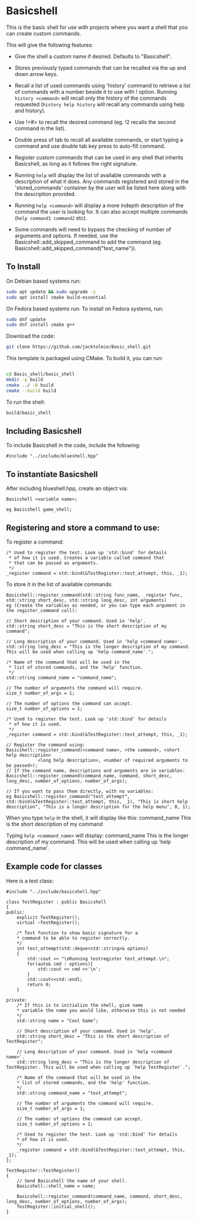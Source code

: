 # Basicshell

This is the basic shell for use with projects where you want a shell that you can create custom commands.

This will give the following features:

* Give the shell a custom name if desired. Defaults to "Basicshell".

* Stores previously typed commands that can be recalled via the
  up and down arrow keys.
  
* Recall a list of used commands using 'history' command to retrieve a
  list of commands with a number beside it to use with ! option.
  Running `history <command>` will recall only the history of the commands
  requested (`history help history` will recall any commands using
  help and history).
  
* Use !<#> to recall the desired command (eg. !2 recalls the second
  command in the list).
  
* Double press of tab to recall all available commands, or start typing 
  a command and use double tab key press to auto-fill command.
  
* Register custom commands that can be used in any shell that 
  inherits Basicshell, as long as it follows the right signature.
  
* Running `help` will display the list of available commands with
  a description of what it does. Any commands registered and stored
  in the 'stored_commands' container by the user will be listed here
  along with the description provided.

* Running `help <command>` will display a more indepth description
  of the command the user is looking for. It can also accept
  multiple commands (`help command1 command2` etc).
  
* Some commands will need to bypass the checking of number of arguments
  and options. If needed, use the Basicshell::add_skipped_command to
  add the command (eg. Basicshell::add_skipped_command("test_name")).

## To Install
On Debian based systems run:
```bash
sudo apt update && sudo upgrade -y
sudo apt install cmake build-essential
```

On Fedora based systems run:
To install on Fedora systems, run:
```bash
sudo dnf update
sudo dnf install cmake g++
```
Download the code:
```bash
git clone https://github.com/jacktolmie/Basic_shell.git
```

This template is packaged using CMake.
To build it, you can run:
```bash

cd Basic_shell/basic_shell
mkdir -p build
cmake ../ -B build
cmake --build build
```
To run the shell:
```bash
build/basic_shell
```

## Including Basicshell

To include Basicshell in the code, include the following:

    #include "../include/blueshell.hpp"
    
    
## To instantiate Basicshell

After including blueshell.hpp, create an object via:

    Basicshell <variable name>;
    
    eg Basicshell game_shell;
    
## Registering and store a command to use:
     
To register a command:

    /* Used to register the test. Look up 'std::bind' for details
     * of how it is used. Creates a variable called command that
     * that can be passed as arguments.
     */
    _register command = std::bind(&TestRegister::test_attempt, this, _1);
   	
To store it in the list of available commands:

    Basicshell::register_command(std::string func_name, _register func, std::string short_desc, std::string long_desc, int arguments)
	eg (Create the variables as needed, or you can type each argument in the register_command call):
	
	// Short description of your command. Used in 'help'.
    std::string short_desc = "This is the short description of my command";
    
    // Long description of your command. Used in 'help <command name>'.
	std::string long_desc = "This is the longer description of my command. This will be used when calling up 'help command_name'.";
    
    /* Name of the command that will be used in the
     * list of stored commands, and the 'help' function.
     */
	std::string command_name = "command_name";
    
    // The number of arguments the command will require.
	size_t number_of_args = 1;
	
	// The number of options the command can accept.
	size_t number_of_options = 1;
    
    /* Used to register the test. Look up 'std::bind' for details
     * of how it is used.
     */
    _register command = std::bind(&TestRegister::test_attempt, this, _1);
    
    // Register the command using:
    Basicshell::register_command(<command name>, <the command>, <short help description>
                <long help description>, <number of required arguments to be passed>);
    // If the command name, descriptions and arguments are in variables:
    Basicshell::register_command(command_name, command, short_desc, long_desc, number_of_options, number_of_args);

    // If you want to pass them directly, with no variables:
	eg Basicshell::register_command("test_attempt", std::bind(&TestRegister::test_attempt, this, _1), "This is short help description", "This is a longer description for the help menu", 0, 1);
	
When you type `help` in the shell, it will display like this:
command_name        This is the short description of my command

Typing `help <command_name>` will display:
command_name        This is the longer description of my command. This will be used when calling up 'help command_name'.


## Example code for classes

Here is a test class:

    #include "../include/basicshell.hpp"

    class TestRegister : public Basicshell
    {
    public:
        explicit TestRegister();
        virtual ~TestRegister();
        
        /* Test function to show basic signature for a
        * command to be able to register correctly.
        */
        int test_attempt(std::deque<std::string>& options)
        {
            std::cout << "\nRunning testregister test_attempt.\n";
            for(auto& cmd : options){
                std::cout << cmd <<'\n';
            }
            std::cout<<std::endl;
            return 0;
        }

    private:
        /* If this is to initialize the shell, give name
        * variable the name you would like, otherwise this is not needed
        */
        std::string name = "Cool Game";
        
        // Short description of your command. Used in 'help'.
        std::string short_desc = "This is the short description of TestRegister";
        
        // Long description of your command. Used in 'help <command name>'.
        std::string long_desc = "This is the longer description of TestRegister. This will be used when calling up `help TestRegister`.";
        
        /* Name of the command that will be used in the
        * list of stored commands, and the 'help' function.
        */
        std::string command_name = "test_attempt";
        
        // The number of arguments the command will require.
        size_t number_of_args = 1;
        
        // The number of options the command can accept.
        size_t number_of_options = 1;
        
        /* Used to register the test. Look up 'std::bind' for details
        * of how it is used.
        */
        _register command = std::bind(&TestRegister::test_attempt, this, _1);
    };

    TestRegister::TestRegister()
    {
        // Send Basicshell the name of your shell.
        Basicshell::shell_name = name;
        
        Basicshell::register_command(command_name, command, short_desc, long_desc, number_of_options, number_of_args);
        TestRegister::initial_shell();
    }

